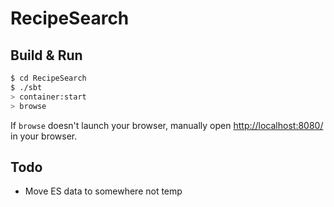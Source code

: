# RecipeSearch #

## Build & Run ##

```sh
$ cd RecipeSearch
$ ./sbt
> container:start
> browse
```

If `browse` doesn't launch your browser, manually open [http://localhost:8080/](http://localhost:8080/) in your browser.

## Todo

 * Move ES data to somewhere not temp
